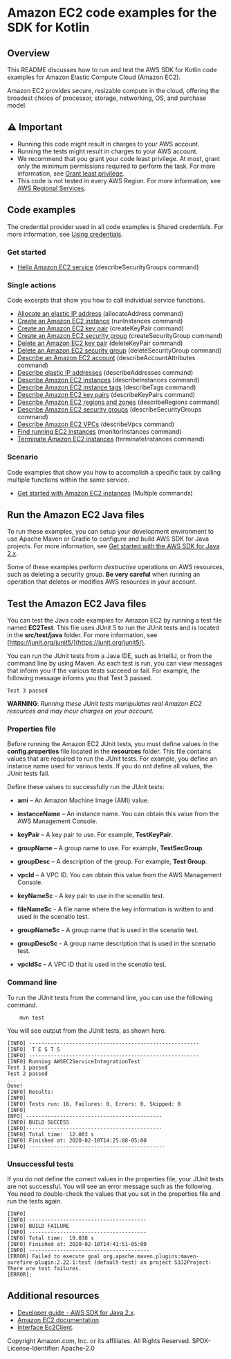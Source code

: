 # Amazon EC2 code examples for the SDK for Kotlin

## Overview
This README discusses how to run and test the AWS SDK for Kotlin code examples for Amazon Elastic Compute Cloud (Amazon EC2).

Amazon EC2 provides secure, resizable compute in the cloud, offering the broadest choice of processor, storage, networking, OS, and purchase model.

## ⚠️ Important
* Running this code might result in charges to your AWS account.
* Running the tests might result in charges to your AWS account.
* We recommend that you grant your code least privilege. At most, grant only the minimum permissions required to perform the task. For more information, see [Grant least privilege](https://docs.aws.amazon.com/IAM/latest/UserGuide/best-practices.html#grant-least-privilege). 
* This code is not tested in every AWS Region. For more information, see [AWS Regional Services](https://aws.amazon.com/about-aws/global-infrastructure/regional-product-services).

## Code examples

The credential provider used in all code examples is Shared credentials. For more information, see [Using credentials](https://docs.aws.amazon.com/sdk-for-kotlin/latest/developer-guide/credential-providers.html).

### Get started

- [Hello Amazon EC2 service](https://github.com/awsdocs/aws-doc-sdk-examples/blob/main/kotlin/services/ec2/src/main/kotlin/com/kotlin/ec2/DeleteSecurityGroup.kt) (describeSecurityGroups command)

### Single actions

Code excerpts that show you how to call individual service functions.

- [Allocate an elastic IP address](https://github.com/awsdocs/aws-doc-sdk-examples/blob/main/kotlin/services/ec2/src/main/kotlin/com/kotlin/ec2/AllocateAddress.kt) (allocateAddress command)
- [Create an Amazon EC2 instance](https://github.com/awsdocs/aws-doc-sdk-examples/blob/main/kotlin/services/ec2/src/main/kotlin/com/kotlin/ec2/CreateInstance.kt) (runInstances command)
- [Create an Amazon EC2 key pair](https://github.com/awsdocs/aws-doc-sdk-examples/blob/main/kotlin/services/ec2/src/main/kotlin/com/kotlin/ec2/CreateKeyPair.kt) (createKeyPair command)
- [Create an Amazon EC2 security group](https://github.com/awsdocs/aws-doc-sdk-examples/blob/main/kotlin/services/ec2/src/main/kotlin/com/kotlin/ec2/CreateSecurityGroup.kt) (createSecurityGroup command)
- [Delete an Amazon EC2 key pair](https://github.com/awsdocs/aws-doc-sdk-examples/blob/main/kotlin/services/ec2/src/main/kotlin/com/kotlin/ec2/DeleteKeyPair.kt) (deleteKeyPair command)
- [Delete an Amazon EC2 security group](https://github.com/awsdocs/aws-doc-sdk-examples/blob/main/kotlin/services/ec2/src/main/kotlin/com/kotlin/ec2/DeleteSecurityGroup.kt) (deleteSecurityGroup command)
- [Describe an Amazon EC2 account](https://github.com/awsdocs/aws-doc-sdk-examples/blob/main/kotlin/services/ec2/src/main/kotlin/com/kotlin/ec2/DescribeAccount.kt) (describeAccountAttributes command)
- [Describe elastic IP addresses](https://github.com/awsdocs/aws-doc-sdk-examples/blob/main/kotlin/services/ec2/src/main/kotlin/com/kotlin/ec2/DescribeAddresses.kt) (describeAddresses command)
- [Describe Amazon EC2 instances](https://github.com/awsdocs/aws-doc-sdk-examples/blob/main/kotlin/services/ec2/src/main/kotlin/com/kotlin/ec2/DescribeInstances.kt) (describeInstances command)
- [Describe Amazon EC2 instance tags](https://github.com/awsdocs/aws-doc-sdk-examples/blob/main/kotlin/services/ec2/src/main/kotlin/com/kotlin/ec2/DescribeInstanceTags.kt) (describeTags command)
- [Describe Amazon EC2 key pairs](https://github.com/awsdocs/aws-doc-sdk-examples/blob/main/kotlin/services/ec2/src/main/kotlin/com/kotlin/ec2/DescribeKeyPairs.kt) (describeKeyPairs command)
- [Describe Amazon EC2 regions and zones](https://github.com/awsdocs/aws-doc-sdk-examples/blob/main/kotlin/services/ec2/src/main/kotlin/com/kotlin/ec2/DescribeRegionsAndZones.kt) (describeRegions command)
- [Describe Amazon EC2 security groups](https://github.com/awsdocs/aws-doc-sdk-examples/blob/main/kotlin/services/ec2/src/main/kotlin/com/kotlin/ec2/DescribeSecurityGroups.kt) (describeSecurityGroups command)
- [Describe Amazon EC2 VPCs](https://github.com/awsdocs/aws-doc-sdk-examples/blob/main/kotlin/services/ec2/src/main/kotlin/com/kotlin/ec2/DescribeVPCs.kt) (describeVpcs command)
- [Find running EC2 instances](https://github.com/awsdocs/aws-doc-sdk-examples/blob/main/kotlin/services/ec2/src/main/kotlin/com/kotlin/ec2/FindRunningInstances.kt) (monitorInstances command)
- [Terminate Amazon EC2 instances](https://github.com/awsdocs/aws-doc-sdk-examples/blob/main/kotlin/services/ec2/src/main/kotlin/com/kotlin/ec2/TerminateInstance.kt) (terminateInstances command)

### Scenario 

Code examples that show you how to accomplish a specific task by calling multiple functions within the same service.

- [Get started with Amazon EC2 instances](https://github.com/awsdocs/aws-doc-sdk-examples/blob/main/javav2/example_code/support/src/main/javav2/example_code/ec2/src/main/java/com/example/ec2/EC2Scenario.java) (Multiple commands)

## Run the  Amazon EC2 Java files

To run these examples, you can setup your development environment to use Apache Maven or Gradle to configure and build AWS SDK for Java projects. For more information, 
see [Get started with the AWS SDK for Java 2.x](https://docs.aws.amazon.com/sdk-for-java/latest/developer-guide/get-started.html). 

Some of these examples perform *destructive* operations on AWS resources, such as deleting a security group. **Be very careful** when running an operation that deletes or modifies AWS resources in your account.

 ## Test the Amazon EC2 Java files

You can test the Java code examples for Amazon EC2 by running a test file named **EC2Test**. This file uses JUnit 5 to run the JUnit tests and is located in the **src/test/java** folder. For more information, see [https://junit.org/junit5/](https://junit.org/junit5/).

You can run the JUnit tests from a Java IDE, such as IntelliJ, or from the command line by using Maven. As each test is run, you can view messages that inform you if the various tests succeed or fail. For example, the following message informs you that Test 3 passed.

	Test 3 passed

**WARNING**: _Running these JUnit tests manipulates real Amazon EC2 resources and may incur charges on your account._

 ### Properties file
Before running the Amazon EC2 JUnit tests, you must define values in the **config.properties** file located in the **resources** folder. This file contains values that are required to run the JUnit tests. For example, you define an instance name used for various tests. If you do not define all values, the JUnit tests fail.

Define these values to successfully run the JUnit tests:

- **ami** – An Amazon Machine Image (AMI) value.
- **instanceName** – An instance name. You can obtain this value from the AWS Management Console.
- **keyPair** – A key pair to use. For example, **TestKeyPair**.
- **groupName** – A group name to use. For example, **TestSecGroup**.
- **groupDesc** – A description of the group. For example, **Test Group**.
- **vpcId** – A VPC ID. You can obtain this value from the AWS Management Console.

- **keyNameSc** - A key pair to use in the scenatio test.
- **fileNameSc** - A file name where the key information is written to and used in the scenatio test. 
- **groupNameSc** - A group name that is used in the scenatio test. 
- **groupDescSc** - A group name description that is used in the scenatio test. 
- **vpcIdSc** – A VPC ID that is used in the scenatio test.

### Command line
To run the JUnit tests from the command line, you can use the following command.

		mvn test

You will see output from the JUnit tests, as shown here.

	[INFO] -------------------------------------------------------
	[INFO]  T E S T S
	[INFO] -------------------------------------------------------
	[INFO] Running AWSEC2ServiceIntegrationTest
	Test 1 passed
	Test 2 passed
	...
	Done!
	[INFO] Results:
	[INFO]
	[INFO] Tests run: 16, Failures: 0, Errors: 0, Skipped: 0
	[INFO]
	INFO] --------------------------------------------
	[INFO] BUILD SUCCESS
	[INFO]--------------------------------------------
	[INFO] Total time:  12.003 s
	[INFO] Finished at: 2020-02-10T14:25:08-05:00
	[INFO] --------------------------------------------

### Unsuccessful tests

If you do not define the correct values in the properties file, your JUnit tests are not successful. You will see an error message such as the following. You need to double-check the values that you set in the properties file and run the tests again.

	[INFO]
	[INFO] --------------------------------------
	[INFO] BUILD FAILURE
	[INFO] --------------------------------------
	[INFO] Total time:  19.038 s
	[INFO] Finished at: 2020-02-10T14:41:51-05:00
	[INFO] ---------------------------------------
	[ERROR] Failed to execute goal org.apache.maven.plugins:maven-surefire-plugin:2.22.1:test (default-test) on project S3J2Project:  There are test failures.
	[ERROR];
	
## Additional resources
* [Developer guide - AWS SDK for Java 2.x](https://docs.aws.amazon.com/sdk-for-java/latest/developer-guide/get-started.html).
* [Amazon EC2 documentation](https://docs.aws.amazon.com/ec2/index.html).
* [Interface Ec2Client](https://sdk.amazonaws.com/java/api/latest/software/amazon/awssdk/services/ec2/Ec2Client.html).

Copyright Amazon.com, Inc. or its affiliates. All Rights Reserved. SPDX-License-Identifier: Apache-2.0
	

